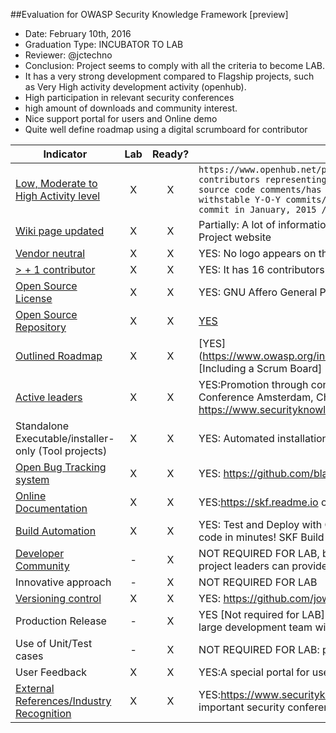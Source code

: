 ##Evaluation for OWASP Security Knowledge Framework [preview]
* Date: February 10th, 2016
* Graduation Type: INCUBATOR TO LAB
* Reviewer: @jctechno
* Conclusion:  Project seems to comply with all the criteria to become LAB. 
 * It has a very strong development compared to Flagship projects, such as Very High activity development activity (openhub).
 * High participation in relevant security conferences
 * high amount of downloads and community interest.
 * Nice support portal for users and Online demo
 * Quite well define roadmap using a digital scrumboard for contributor


| Indicator |  Lab  | Ready?|Reason|
|-----------|:-----:|:-----:|------|
| [Low, Moderate to High Activity level](http://blog.openhub.net/about-project-activity-icons/)|X | X |`https://www.openhub.net/p/skf-flask: Project has very high activity:has had 695 commits made by 18 contributors representing 14,381 lines of code/is mostly written in Python /with a very low number of source code comments/has a young, but established codebase/maintained by a large development team withstable Y-O-Y commits/ took an estimated 4 years of effort (COCOMO model)/starting with its first commit in January, 2015 /ending with its most recent commit 12 days ago`|
| [Wiki page updated](Wiki-page-updated.md) | X | X | Partially: A lot of information such as news is not on the Wiki but other sections, also a lot of information on the Project website|
| [Vendor neutral](vendor_neutral.md)  | X | X |YES: No logo appears on their wiki page|
| [> + 1 contributor](contributors.md) |  X | X |YES: It has 16 contributors(see openhub: https://www.openhub.net/p/skf-flask |
| [Open Source License](licenses.md) | X | X |YES: GNU Affero General Public License 3.0  (displayed on wiki page, github and website)|
| [Open Source Repository](https://www.openhub.net/orgs/OWASP)| X | X |[YES](https://github.com/blabla1337/skf-flask)|
| [Outlined Roadmap](outlined_roadmap.md)  | X | X |[YES] (https://www.owasp.org/index.php/OWASP_Security_Knowledge_Framework#tab=Roadmap_and_Getting_Involved) [Including a Scrum Board] (https://waffle.io/blabla1337/skf-flask)
| [Active leaders](active_leader.md) | X | X |YES:Promotion through confererences such as APPSEC US 2015,BlackHat EU 2015, DevOpsDays 2015 Conference Amsterdam, Chapter meetings among many very important conferences: https://www.securityknowledgeframework.org/talks.php|
| Standalone Executable/installer-only (Tool projects) | X | X |YES: Automated installation with Chef :https://github.com/blabla1337/skf-flask|
| [Open Bug Tracking system](https://en.wikipedia.org/wiki/Bug_tracking_system)  | X | X |YES: https://github.com/blabla1337/skf-flask/issues (15 issues open/37 closed)|
| [Online Documentation](onlinedocumentation.md) | X | X | YES:https://skf.readme.io on their website and quite ample|
| [Build Automation](https://en.wikipedia.org/wiki/Build_automation)  | X | X | YES: Test and Deploy with Confidence. Easily sync your GitHub projects with Travis CI and you'll be testing your code in minutes! SKF Build details: https://travis-ci.org/blabla1337/skf-flask)|
| [Developer Community](developer.md) | - | X | NOT REQUIRED FOR LAB, but project has a scrum app for contributors:https://waffle.io/blabla1337/skf-flask ? project leaders can provide more info on that |
| Innovative approach |  - | X | NOT REQUIRED FOR LAB  |
| [Versioning control](https://git-scm.com/book/en/v2/Getting-Started-About-Version-Control)| X | X |YES: https://github.com/jowasp/skf-flask/releases|
| Production Release | - | X | YES [Not required for LAB] : Code seems very mature: has a young, but established codebase  maintained by a large development team with stable Y-O-Y commits (https://www.openhub.net/p/skf-flask)|
| Use of Unit/Test cases | - | X | NOT REQUIRED FOR LAB: project leader can provide more info on this |
| User Feedback | X | X | YES:A special portal for users https://skf.readme.io/discuss/?sort=newest |
| [External References/Industry Recognition](industry_recognition.md) | X | X | YES:https://www.securityknowledgeframework.org/talks.php Project has been selected to participate many important security conferences |


